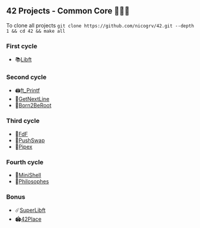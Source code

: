 ## 42 Projects - Common Core 👨🏻‍💻
To clone all projects ```git clone https://github.com/nicogrv/42.git --depth 1 && cd 42 && make all```

### First cycle
* 📚[Libft](https://github.com/nicogrv/1.Libft)
### Second cycle
* 🖨️[ft_Printf](https://github.com/nicogrv/2.Printf)
* 📝[GetNextLine](https://github.com/nicogrv/3.GetNextLine)
* 🤖[Born2BeRoot](https://github.com/nicogrv/4.Born2BeRoot)
### Third cycle
* 🎨[FdF](https://github.com/nicogrv/5.Fdf)
* 🔀[PushSwap](https://github.com/nicogrv/6.PushSwap)
* 🔧[Pipex](https://github.com/nicogrv/7.Pipex)
### Fourth cycle
* 🧰[MiniShell](https://github.com/nicogrv/8.Minishell)
* 💭[Philosophes](https://github.com/nicogrv/9.philosophes)
### Bonus
* ☄️[SuperLibft](https://github.com/nicogrv/0.SuperLibft)
* 🏟️[42Place](https://github.com/nicogrv/Place42)


